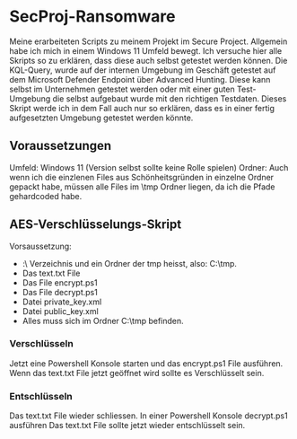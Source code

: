# SecProj-Ransomware
Meine erarbeiteten Scripts zu meinem Projekt im Secure Project. 
Allgemein habe ich mich in einem Windows 11 Umfeld bewegt. Ich versuche hier alle Skripts so zu erklären, dass diese auch selbst getestet werden können. 
Die KQL-Query, wurde auf der internen Umgebung im Geschäft getestet auf dem Microsoft Defender Endpoint über Advanced Hunting. Diese kann selbst im Unternehmen getestet werden oder mit einer guten Test-Umgebung die selbst aufgebaut wurde mit den richtigen Testdaten. Dieses Skript werde ich in dem Fall auch nur so erklären, dass es in einer fertig aufgesetzten Umgebung getestet werden könnte.

## Voraussetzungen
Umfeld: Windows 11 (Version selbst sollte keine Rolle spielen)
Ordner: Auch wenn ich die einzlenen Files aus Schönheitsgründen in einzelne Ordner gepackt habe, müssen alle Files im \tmp Ordner liegen, da ich die Pfade gehardcoded habe. 

## AES-Verschlüsselungs-Skript
Vorsaussetzung: 
- :\ Verzeichnis und ein Ordner der tmp heisst, also: C:\tmp. 
- Das text.txt File
- Das File encrypt.ps1
- Das File decrypt.ps1
- Datei private_key.xml
- Datei public_key.xml
- Alles muss sich im Ordner C:\tmp befinden.

### Verschlüsseln
Jetzt eine Powershell Konsole starten und das encrypt.ps1 File ausführen.
Wenn das text.txt File jetzt geöffnet wird sollte es Verschlüsselt sein.

### Entschlüsseln
Das text.txt File wieder schliessen. In einer Powershell Konsole decrypt.ps1 ausführen
Das text.txt File sollte jetzt wieder entschlüsselt sein. 

